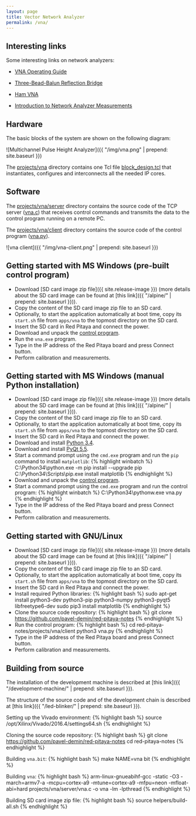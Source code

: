 ```yaml
---
layout: page
title: Vector Network Analyzer
permalink: /vna/
---
```


Interesting links
-----

Some interesting links on network analyzers:

 - [VNA Operating Guide](http://www.wetterlin.org/sam/SA/Operation/VNA_Guide.pdf)

 - [Three-Bead-Balun Reflection Bridge](http://www.wetterlin.org/sam/Reflection/3BeadBalunBridge.pdf)

 - [Ham VNA](http://dxatlas.com/HamVNA)

 - [Introduction to Network Analyzer Measurements](http://download.ni.com/evaluation/rf/Introduction_to_Network_Analyzer_Measurements.pdf)

Hardware
-----

The basic blocks of the system are shown on the following diagram:

![Multichannel Pulse Height Analyzer]({{ "/img/vna.png" | prepend: site.baseurl }})

The [projects/vna](https://github.com/pavel-demin/red-pitaya-notes/tree/master/projects/vna) directory contains one Tcl file [block_design.tcl](https://github.com/pavel-demin/red-pitaya-notes/blob/master/projects/vna/block_design.tcl) that instantiates, configures and interconnects all the needed IP cores.

Software
-----

The [projects/vna/server](https://github.com/pavel-demin/red-pitaya-notes/tree/master/projects/vna/server) directory contains the source code of the TCP server ([vna.c](https://github.com/pavel-demin/red-pitaya-notes/blob/master/projects/vna/server/vna.c)) that receives control commands and transmits the data to the control program running on a remote PC.

The [projects/vna/client](https://github.com/pavel-demin/red-pitaya-notes/tree/master/projects/vna/client) directory contains the source code of the control program ([vna.py](https://github.com/pavel-demin/red-pitaya-notes/blob/master/projects/vna/client/vna.py)).

![vna client]({{ "/img/vna-client.png" | prepend: site.baseurl }})

Getting started with MS Windows (pre-built control program)
-----

 - Download [SD card image zip file]({{ site.release-image }}) (more details about the SD card image can be found at [this link]({{ "/alpine/" | prepend: site.baseurl }})).
 - Copy the content of the SD card image zip file to an SD card.
 - Optionally, to start the application automatically at boot time, copy its `start.sh` file from `apps/vna` to the topmost directory on the SD card.
 - Insert the SD card in Red Pitaya and connect the power.
 - Download and unpack the [control program](https://github.com/pavel-demin/red-pitaya-notes/releases/download/20171012/vna-win32-20171012.zip).
 - Run the `vna.exe` program.
 - Type in the IP address of the Red Pitaya board and press Connect button.
 - Perform calibration and measurements.

Getting started with MS Windows (manual Python installation)
-----

 - Download [SD card image zip file]({{ site.release-image }}) (more details about the SD card image can be found at [this link]({{ "/alpine/" | prepend: site.baseurl }})).
 - Copy the content of the SD card image zip file to an SD card.
 - Optionally, to start the application automatically at boot time, copy its `start.sh` file from `apps/vna` to the topmost directory on the SD card.
 - Insert the SD card in Red Pitaya and connect the power.
 - Download and install [Python 3.4](https://www.python.org/ftp/python/3.4.4/python-3.4.4.msi).
 - Download and install [PyQt 5.5](http://download.sourceforge.net/project/pyqt/PyQt5/PyQt-5.5.1/PyQt5-5.5.1-gpl-Py3.4-Qt5.5.1-x32.exe).
 - Start a command prompt using the `cmd.exe` program and run the `pip` command to install `matplotlib`:
{% highlight winbatch %}
C:\Python34\python.exe -m pip install --upgrade pip
C:\Python34\Scripts\pip.exe install matplotlib
{% endhighlight %}
 - Download and unpack the [control program](https://github.com/pavel-demin/red-pitaya-notes/releases/download/20171012/vna-python3-20171012.zip).
 - Start a command prompt using the `cmd.exe` program and run the control program:
{% highlight winbatch %}
C:\Python34\pythonw.exe vna.py
{% endhighlight %}
 - Type in the IP address of the Red Pitaya board and press Connect button.
 - Perform calibration and measurements.

Getting started with GNU/Linux
-----

 - Download [SD card image zip file]({{ site.release-image }}) (more details about the SD card image can be found at [this link]({{ "/alpine/" | prepend: site.baseurl }})).
 - Copy the content of the SD card image zip file to an SD card.
 - Optionally, to start the application automatically at boot time, copy its `start.sh` file from `apps/vna` to the topmost directory on the SD card.
 - Insert the SD card in Red Pitaya and connect the power.
 - Install required Python libraries:
{% highlight bash %}
sudo apt-get install python3-dev python3-pip python3-numpy python3-pyqt5 libfreetype6-dev
sudo pip3 install matplotlib
{% endhighlight %}
 - Clone the source code repository:
{% highlight bash %}
git clone https://github.com/pavel-demin/red-pitaya-notes
{% endhighlight %}
 - Run the control program:
{% highlight bash %}
cd red-pitaya-notes/projects/vna/client
python3 vna.py
{% endhighlight %}
 - Type in the IP address of the Red Pitaya board and press Connect button.
 - Perform calibration and measurements.

Building from source
-----

The installation of the development machine is described at [this link]({{ "/development-machine/" | prepend: site.baseurl }}).

The structure of the source code and of the development chain is described at [this link]({{ "/led-blinker/" | prepend: site.baseurl }}).

Setting up the Vivado environment:
{% highlight bash %}
source /opt/Xilinx/Vivado/2016.4/settings64.sh
{% endhighlight %}

Cloning the source code repository:
{% highlight bash %}
git clone https://github.com/pavel-demin/red-pitaya-notes
cd red-pitaya-notes
{% endhighlight %}

Building `vna.bit`:
{% highlight bash %}
make NAME=vna bit
{% endhighlight %}

Building `vna`:
{% highlight bash %}
arm-linux-gnueabihf-gcc -static -O3 -march=armv7-a -mcpu=cortex-a9 -mtune=cortex-a9 -mfpu=neon -mfloat-abi=hard projects/vna/server/vna.c -o vna -lm -lpthread
{% endhighlight %}

Building SD card image zip file:
{% highlight bash %}
source helpers/build-all.sh
{% endhighlight %}
